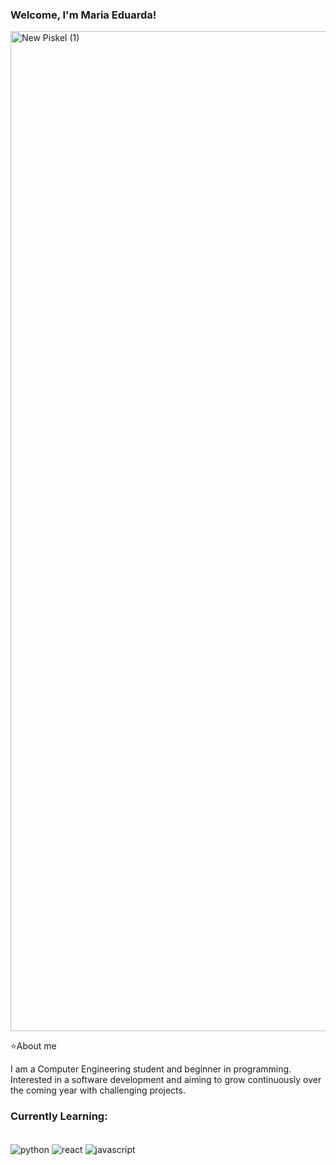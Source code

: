 
### Welcome, I'm Maria Eduarda!

<img width="5760" height="1600" alt="New Piskel (1)" src="https://github.com/user-attachments/assets/491131eb-8071-493b-8e09-5b921f6ef219" />

⭐About me
    
I am a Computer Engineering student and beginner in programming. Interested in a software development and aiming to grow continuously over the coming year with challenging projects.



### Currently Learning:
<div style="display: inline_block"><br/>
    <img align="center" alt="python" src="https://img.shields.io/badge/Python-14354C?style=for-the-badge&logo=python&logoColor=white"/>
    <img align="center" alt="react" src="https://img.shields.io/badge/React-20232A?style=for-the-badge&logo=react&logoColor=61DAFB"/>
    <img align="center" alt="javascript" src="https://img.shields.io/badge/JavaScript-F7DF1E?style=for-the-badge&logo=javascript&logoColor=black"/>

<div>
